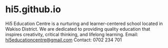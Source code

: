 # hi5.github.io
Hi5 Education Centre is a nurturing and learner-centered school located in Wakiso District. We are dedicated to providing quality education that inspires creativity, critical thinking, and lifelong learning. Email: hi5educationcentre@gmail.com Contact: 0702 234 701 
